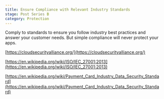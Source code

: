 ```yaml
---
title: Ensure Compliance with Relevant Industry Standards
stage: Post Series B
category: Protection
---
```

Comply to standards to ensure you follow industry best practices and answer your customer needs. But simple compliance will never protect your apps.

[https://cloudsecurityalliance.org/](https://cloudsecurityalliance.org/)

[https://en.wikipedia.org/wiki/ISO/IEC_27001:2013](https://en.wikipedia.org/wiki/ISO/IEC_27001:2013)

[https://en.wikipedia.org/wiki/Payment_Card_Industry_Data_Security_Standard](https://en.wikipedia.org/wiki/Payment_Card_Industry_Data_Security_Standard)
